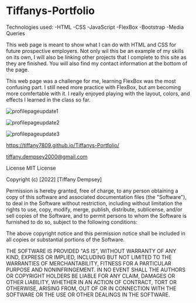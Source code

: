# Tiffanys-Portfolio

Technologies used:
-HTML
-CSS
-JavaScript
-FlexBox
-Bootstrap
-Media Queries


This web page is meant to show what I can do with HTML and CSS for future prospective employers.
Not only wil this be an example of my skills on its own, I will also be linking other projects that I complete to this site as they are finished.
You will also find my contact information at the bottom of the page.

This web page was a challenge for me, learning FlexBox was the most confusing part. 
I still need more practice with FlexBox, but am becoming more comfertable with it.
I really enjoyed playing with the layout, colors, and effects I learned in the class so far. 

![profilepageupdate1](https://user-images.githubusercontent.com/97773921/174424979-9124f823-dd91-403a-aeba-3f9e02f88d39.png)

![profilepageupdate2](https://user-images.githubusercontent.com/97773921/174424986-532ca786-8cc1-457b-8d57-42f63f629866.png)

![profilepageupdate3](https://user-images.githubusercontent.com/97773921/174424994-b52086f2-de6a-41ba-9bec-5bf72557414d.png)


https://tiffany7809.github.io/Tiffanys-Portfolio/

tiffany.dempsey2000@gmail.com


License
MIT License

Copyright (c) [2022] [Tiffany Dempsey]

Permission is hereby granted, free of charge, to any person obtaining a copy of this software and associated documentation files (the "Software"), to deal in the Software without restriction, including without limitation the rights to use, copy, modify, merge, publish, distribute, sublicense, and/or sell copies of the Software, and to permit persons to whom the Software is furnished to do so, subject to the following conditions:

The above copyright notice and this permission notice shall be included in all copies or substantial portions of the Software.

THE SOFTWARE IS PROVIDED "AS IS", WITHOUT WARRANTY OF ANY KIND, EXPRESS OR IMPLIED, INCLUDING BUT NOT LIMITED TO THE WARRANTIES OF MERCHANTABILITY, FITNESS FOR A PARTICULAR PURPOSE AND NONINFRINGEMENT. IN NO EVENT SHALL THE AUTHORS OR COPYRIGHT HOLDERS BE LIABLE FOR ANY CLAIM, DAMAGES OR OTHER LIABILITY, WHETHER IN AN ACTION OF CONTRACT, TORT OR OTHERWISE, ARISING FROM, OUT OF OR IN CONNECTION WITH THE SOFTWARE OR THE USE OR OTHER DEALINGS IN THE SOFTWARE.
